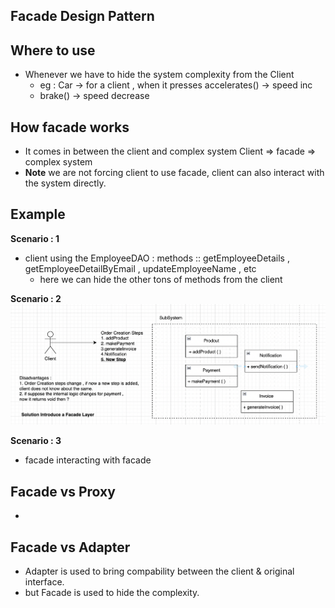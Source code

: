 ## Facade Design Pattern

## Where to use

- Whenever we have to hide the system complexity from the Client
  - eg : Car -> for a client , when it presses accelerates() -> speed inc
  - brake() -> speed decrease

## How facade works
- It comes in between the client and complex system
 Client => facade => complex system
- **Note** we are not forcing client to use facade, client can also interact with the system directly.

## Example
 __Scenario : 1__
- client using the EmployeeDAO : methods :: getEmployeeDetails , getEmployeeDetailByEmail , updateEmployeeName , etc
  - here we can hide the other tons of methods from the client

__Scenario : 2__
![image scenario 2](facade.png)

__Scenario : 3__
- facade interacting with facade 

## Facade vs Proxy
-

##  Facade vs Adapter
- Adapter is used to bring compability between the client & original interface.
- but Facade is used to hide the complexity.